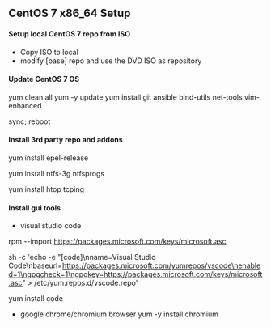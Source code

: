 ## CentOS 7 x86_64 Setup 

#### Setup local CentOS 7 repo from ISO
- Copy ISO to local
- modify [base] repo and use the DVD ISO as repository

#### Update CentOS 7 OS

yum clean all
yum -y update
yum install git ansible bind-utils net-tools vim-enhanced

sync; reboot 

#### Install 3rd party repo and addons 

yum install epel-release

yum install ntfs-3g ntfsprogs 

yum install htop tcping  


#### Install gui tools

* visual studio code

rpm --import https://packages.microsoft.com/keys/microsoft.asc

sh -c 'echo -e "[code]\nname=Visual Studio Code\nbaseurl=https://packages.microsoft.com/yumrepos/vscode\nenabled=1\ngpgcheck=1\ngpgkey=https://packages.microsoft.com/keys/microsoft.asc" > /etc/yum.repos.d/vscode.repo'

yum install code

* google chrome/chromium browser
yum -y install chromium
